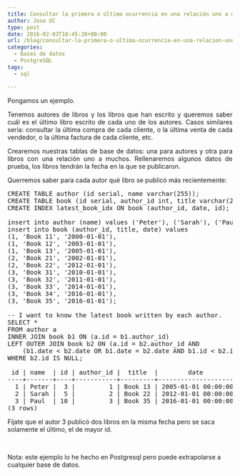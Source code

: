 ```yaml
---
title: Consultar la primera o última ocurrencia en una relación uno a muchos
author: Jose OC
type: post
date: 2016-02-03T18:45:20+00:00
url: /blog/consultar-la-primera-o-ultima-ocurrencia-en-una-relacion-uno-a-muchos/
categories:
  - Bases de datos
  - PostgreSQL
tags:
  - sql

---
```

<p style="text-align: justify">
  Pongamos un ejemplo.
</p>

<p style="text-align: justify">
  Tenemos autores de libros y los libros que han escrito y queremos saber cuál es el último libro escrito de cada uno de los autores. Casos similares sería: consultar la última compra de cada cliente, o la última venta de cada vendedor, o la última factura de cada cliente, etc.
</p>

<p style="text-align: justify">
  Crearemos nuestras tablas de base de datos: una para autores y otra para libros con una relación uno a muchos. Rellenaremos algunos datos de prueba, los libros tendrán la fecha en la que se publicaron.
</p>

<p style="text-align: justify">
  Querremos saber para cada autor qué libro se publicó más recientemente:
</p>

<pre class="lang:pgsql decode:true ">CREATE TABLE author (id serial, name varchar(255));
CREATE TABLE book (id serial, author_id int, title varchar(255), date timestamp);
CREATE INDEX latest_book_idx ON book (author_id, date, id);

insert into author (name) values ('Peter'), ('Sarah'), ('Paul');
insert into book (author_id, title, date) values 
(1, 'Book 11', '2000-01-01'), 
(1, 'Book 12', '2003-01-01'), 
(1, 'Book 13', '2005-01-01'), 
(2, 'Book 21', '2002-01-01'), 
(2, 'Book 22', '2012-01-01'), 
(3, 'Book 31', '2010-01-01'), 
(3, 'Book 32', '2011-01-01'), 
(3, 'Book 33', '2014-01-01'), 
(3, 'Book 34', '2016-01-01'),
(3, 'Book 35', '2016-01-01');

-- I want to know the latest book written by each author.
SELECT *
FROM author a
INNER JOIN book b1 ON (a.id = b1.author_id)
LEFT OUTER JOIN book b2 ON (a.id = b2.author_id AND 
    (b1.date &lt; b2.date OR b1.date = b2.date AND b1.id &lt; b2.id))
WHERE b2.id IS NULL;

 id | name  | id | author_id |  title  |        date         
----+-------+----+-----------+---------+---------------------
  1 | Peter |  3 |         1 | Book 13 | 2005-01-01 00:00:00
  2 | Sarah |  5 |         2 | Book 22 | 2012-01-01 00:00:00
  3 | Paul  | 10 |         3 | Book 35 | 2016-01-01 00:00:00
(3 rows)</pre>

Fíjate que el autor 3 publicó dos libros en la misma fecha pero se saca solamente el último, el de mayor id.

&nbsp;

Nota: este ejemplo lo he hecho en Postgresql pero puede extrapolarse a cualquier base de datos.